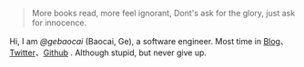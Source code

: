 > More books read, more feel ignorant,
> Dont's ask for the glory, just ask for innocence.

Hi, I am *@gebaocai* (Baocai, Ge), a software engineer. Most time in [Blog](https://baocai.me)、[Twitter](https://twitter.com/gebaocai/)、[Github](http://github.com/gebaocai) . Although stupid, but never give up.